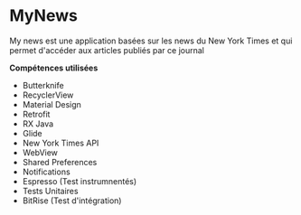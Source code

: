 # MyNews
My news est une application basées sur les news du New York Times et qui permet d'accéder aux articles publiés par ce journal

**Compétences utilisées**
- Butterknife
- RecyclerView
- Material Design
- Retrofit
- RX Java
- Glide
- New York Times API
- WebView
- Shared Preferences
- Notifications
- Espresso (Test instrumnentés)
- Tests Unitaires
- BitRise (Test d'intégration)
